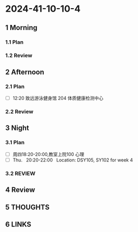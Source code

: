 # 2024-41-10-10-4

## 1 Morning

### 1.1 Plan

### 1.2 Review

## 2 Afternoon

### 2.1 Plan

- [ ] 12:20 致远游泳健身馆 204 体质健康检测中心

### 2.2 Review

## 3 Night

### 3.1 Plan

- [ ] 周四18:20-20:00,教室上院100 心理
- [ ] Thu.   20:20-22:00   Location: DSY105, SY102 for week 4

### 3.2 REVIEW

## 4 Review

## 5 THOUGHTS

## 6 LINKS
